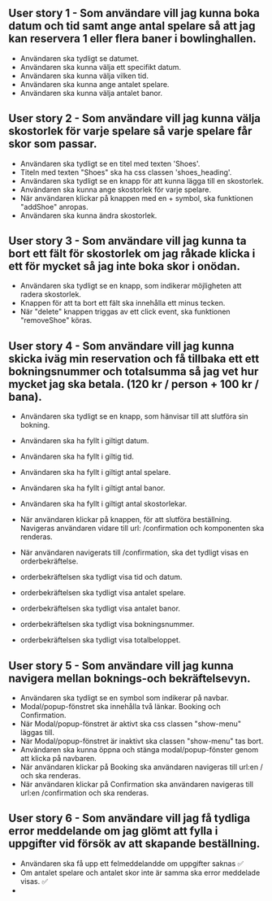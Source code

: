 ## User story 1 - Som användare vill jag kunna boka datum och tid samt ange antal spelare så att jag kan reservera 1 eller flera baner i bowlinghallen.

- Användaren ska tydligt se datumet.
- Användaren ska kunna välja ett specifikt datum.
- Användaren ska kunna välja vilken tid.
- Användaren ska kunna ange antalet spelare.
- Användaren ska kunna välja antalet banor.

## User story 2 - Som användare vill jag kunna välja skostorlek för varje spelare så varje spelare får skor som passar.

- Användaren ska tydligt se en titel med texten 'Shoes'.
- Titeln med texten "Shoes" ska ha css classen 'shoes_heading'.
- Användaren ska tydligt se en knapp för att kunna lägga till en skostorlek.
- Användaren ska kunna ange skostorlek för varje spelare.
- När användaren klickar på knappen med en + symbol, ska funktionen "addShoe" anropas.
- Användaren ska kunna ändra skostorlek.

## User story 3 - Som användare vill jag kunna ta bort ett fält för skostorlek om jag råkade klicka i ett för mycket så jag inte boka skor i onödan.

- Användaren ska tydligt se en knapp, som indikerar möjligheten att radera skostorlek.
- Knappen för att ta bort ett fält ska innehålla ett minus tecken.
- När "delete" knappen triggas av ett click event, ska funktionen "removeShoe" köras.

## User story 4 - Som användare vill jag kunna skicka iväg min reservation och få tillbaka ett ett bokningsnummer och totalsumma så jag vet hur mycket jag ska betala. (120 kr / person + 100 kr / bana).

- Användaren ska tydligt se en knapp, som hänvisar till att slutföra sin bokning.

- Användaren ska ha fyllt i giltigt datum.
- Användaren ska ha fyllt i giltig tid.
- Användaren ska ha fyllt i giltigt antal spelare.
- Användaren ska ha fyllt i giltigt antal banor.
- Användaren ska ha fyllt i giltigt antal skostorlekar.

- När användaren klickar på knappen, för att slutföra beställning. Navigeras användaren vidare till url: /confirmation och komponenten <Confirmation/> ska renderas.

- När användaren navigerats till /confirmation, ska det tydligt visas en orderbekräftelse.

- orderbekräftelsen ska tydligt visa tid och datum.
- orderbekräftelsen ska tydligt visa antalet spelare.
- orderbekräftelsen ska tydligt visa antalet banor.
- orderbekräftelsen ska tydligt visa bokningsnummer.
- orderbekräftelsen ska tydligt visa totalbeloppet.

## User story 5 - Som användare vill jag kunna navigera mellan boknings-och bekräftelsevyn.

- Användaren ska tydligt se en symbol som indikerar på navbar.
- Modal/popup-fönstret ska innehålla två länkar. Booking och Confirmation.
- När Modal/popup-fönstret är aktivt ska css classen "show-menu" läggas till.
- När Modal/popup-fönstret är inaktivt ska classen "show-menu" tas bort.
- Användaren ska kunna öppna och stänga modal/popup-fönster genom att klicka på navbaren.
- När användaren klickar på Booking ska användaren navigeras till url:en / och <Booking /> ska renderas.
- När användaren klickar på Confirmation ska användaren navigeras till url:en /confirmation och <Confirmation /> ska renderas.

## User story 6 - Som användare vill jag få tydliga error meddelande om jag glömt att fylla i uppgifter vid försök av att skapande beställning.

- Användaren ska få upp ett felmeddelandde om uppgifter saknas ✅
- Om antalet spelare och antalet skor inte är samma ska error meddelade visas. ✅
-
